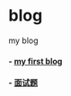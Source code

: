# blog
my blog

#### - [my first blog](https://github.com/shucher/blog/issues/1)

#### - [面试题](https://github.com/shucher/blog/issues/2)
